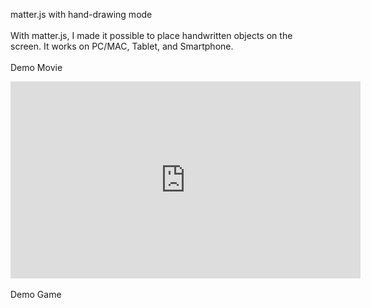 
matter.js with hand-drawing mode
<br />
<br />
With matter.js, I made it possible to place handwritten objects on the screen.
It works on PC/MAC, Tablet, and Smartphone.
<br />
<br />
Demo Movie<br />
<iframe width="560" height="315" src="https://www.youtube.com/embed/iczJ1GbM_as?si=DO4FZuncxMB4RqzV" title="YouTube video player" frameborder="0" allow="accelerometer; autoplay; clipboard-write; encrypted-media; gyroscope; picture-in-picture; web-share" referrerpolicy="strict-origin-when-cross-origin" allowfullscreen></iframe>
<br />
<br />
Demo Game<br />
<a href="https://kittens-labs.onrender.com/gtrinity" target="_blank"></a>

